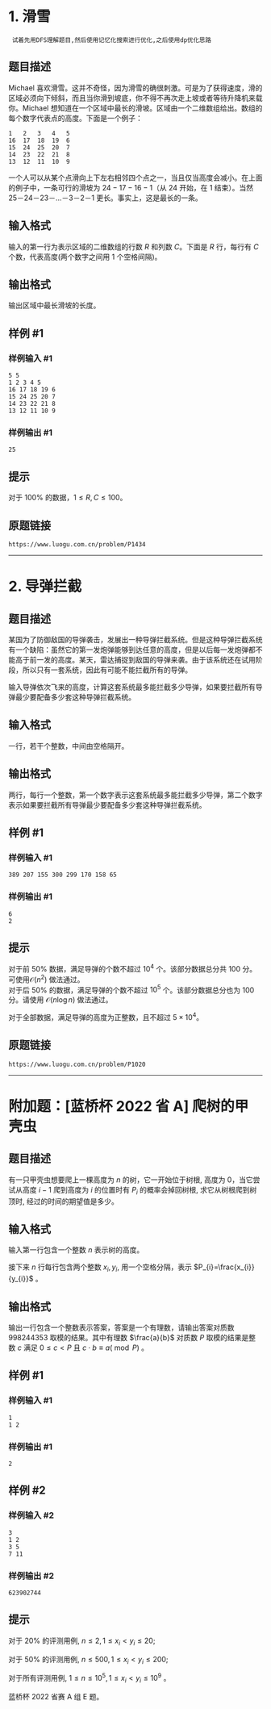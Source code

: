 
# 1.  滑雪

```` 试着先用DFS理解题目,然后使用记忆化搜索进行优化,之后使用dp优化思路````

## 题目描述

Michael 喜欢滑雪。这并不奇怪，因为滑雪的确很刺激。可是为了获得速度，滑的区域必须向下倾斜，而且当你滑到坡底，你不得不再次走上坡或者等待升降机来载你。Michael 想知道在一个区域中最长的滑坡。区域由一个二维数组给出。数组的每个数字代表点的高度。下面是一个例子：
```plain
1   2   3   4   5
16  17  18  19  6
15  24  25  20  7
14  23  22  21  8
13  12  11  10  9
```
一个人可以从某个点滑向上下左右相邻四个点之一，当且仅当高度会减小。在上面的例子中，一条可行的滑坡为 $24-17-16-1$（从 $24$ 开始，在 $1$ 结束）。当然    $25$－$24$－$23$－$\ldots$－$3$－$2$－$1$ 更长。事实上，这是最长的一条。

## 输入格式

输入的第一行为表示区域的二维数组的行数 $R$ 和列数 $C$。下面是 $R$ 行，每行有 $C$ 个数，代表高度(两个数字之间用 $1$ 个空格间隔)。

## 输出格式

输出区域中最长滑坡的长度。

## 样例 #1

### 样例输入 #1

```
5 5
1 2 3 4 5
16 17 18 19 6
15 24 25 20 7
14 23 22 21 8
13 12 11 10 9
```

### 样例输出 #1

```
25
```

## 提示

对于 $100\%$ 的数据，$1\leq R,C\leq 100$。

## 原题链接

````https://www.luogu.com.cn/problem/P1434````

---

# 2. 导弹拦截

## 题目描述

某国为了防御敌国的导弹袭击，发展出一种导弹拦截系统。但是这种导弹拦截系统有一个缺陷：虽然它的第一发炮弹能够到达任意的高度，但是以后每一发炮弹都不能高于前一发的高度。某天，雷达捕捉到敌国的导弹来袭。由于该系统还在试用阶段，所以只有一套系统，因此有可能不能拦截所有的导弹。


输入导弹依次飞来的高度，计算这套系统最多能拦截多少导弹，如果要拦截所有导弹最少要配备多少套这种导弹拦截系统。

## 输入格式

一行，若干个整数，中间由空格隔开。

## 输出格式

两行，每行一个整数，第一个数字表示这套系统最多能拦截多少导弹，第二个数字表示如果要拦截所有导弹最少要配备多少套这种导弹拦截系统。

## 样例 #1

### 样例输入 #1

```
389 207 155 300 299 170 158 65
```

### 样例输出 #1

```
6
2
```

## 提示

对于前 $50\%$ 数据，满足导弹的个数不超过 $10^4$ 个。该部分数据总分共 $100$ 分。可使用$\mathcal O(n^2)$ 做法通过。  
对于后 $50\%$ 的数据，满足导弹的个数不超过 $10^5$ 个。该部分数据总分也为 $100$ 分。请使用 $\mathcal O(n\log n)$ 做法通过。

对于全部数据，满足导弹的高度为正整数，且不超过 $5\times 10^4$。

## 原题链接

````https://www.luogu.com.cn/problem/P1020````

---

# 附加题：[蓝桥杯 2022 省 A] 爬树的甲壳虫

## 题目描述

有一只甲壳虫想要爬上一棵高度为 $n$ 的树，它一开始位于树根, 高度为 $0$，当它尝试从高度 $i-1$ 爬到高度为 $i$ 的位置时有 $P_{i}$ 的概率会掉回树根, 求它从树根爬到树顶时, 经过的时间的期望值是多少。

## 输入格式

输入第一行包含一个整数 $n$ 表示树的高度。

接下来 $n$ 行每行包含两个整数 $x_{i}, y_{i}$, 用一个空格分隔，表示 $P_{i}=\frac{x_{i}}{y_{i}}$ 。

## 输出格式

输出一行包含一个整数表示答案，答案是一个有理数，请输出答案对质数 $998244353$ 取模的结果。其中有理数 $\frac{a}{b}$ 对质数 $P$ 取模的结果是整数 $c$ 满足 $0 \leq c<P$ 且 $c \cdot b \equiv a(\bmod P)$ 。

## 样例 #1

### 样例输入 #1

```
1
1 2
```

### 样例输出 #1

```
2
```

## 样例 #2

### 样例输入 #2

```
3
1 2
3 5
7 11
```

### 样例输出 #2

```
623902744
```

## 提示

对于 $20 \%$ 的评测用例, $n \leq 2,1 \leq x_{i}<y_{i} \leq 20$;

对于 $50 \%$ 的评测用例, $n \leq 500,1 \leq x_{i}<y_{i} \leq 200$;

对于所有评测用例, $1 \leq n \leq 10^5,1 \leq x_{i}<y_{i} \leq 10^{9}$ 。

蓝桥杯 2022 省赛 A 组 E 题。